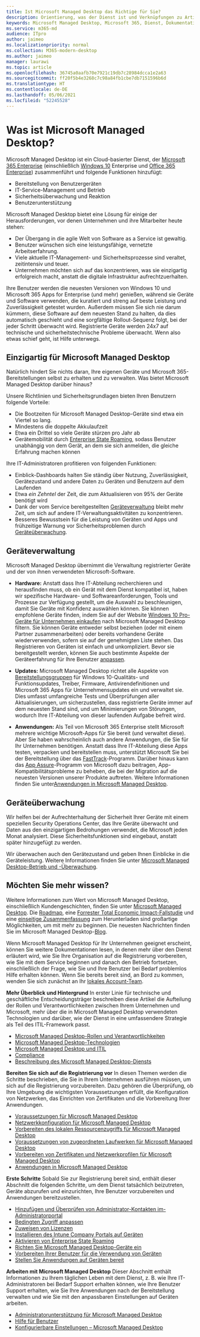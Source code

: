 ```yaml
---
title: Ist Microsoft Managed Desktop das Richtige für Sie?
description: Orientierung, was der Dienst ist und Verknüpfungen zu Artikeln für verschiedene Zielgruppen
keywords: Microsoft Managed Desktop, Microsoft 365, Dienst, Dokumentation
ms.service: m365-md
audience: ITpro
author: jaimeo
ms.localizationpriority: normal
ms.collection: M365-modern-desktop
ms.author: jaimeo
manager: laurawi
ms.topic: article
ms.openlocfilehash: 36745a0aafb70e7921c19db7c28984dcca1e2a63
ms.sourcegitcommit: ff20f5b4e3268c7c98a84fb1cbe7db7151596b6d
ms.translationtype: HT
ms.contentlocale: de-DE
ms.lasthandoff: 05/06/2021
ms.locfileid: "52245528"
---
```

# <a name="what-is-microsoft-managed-desktop"></a>Was ist Microsoft Managed Desktop?


Microsoft Managed Desktop ist ein Cloud-basierter Dienst, der [Microsoft 365 Enterprise](../../enterprise/microsoft-365-overview.md) (einschließlich [Windows 10](/windows/windows-10/) Enterprise und [Office 365 Enterprise](https://www.microsoft.com/microsoft-365/business/compare-more-office-365-for-business-plans)) zusammenführt und folgende Funktionen hinzufügt:

- Bereitstellung von Benutzergeräten
- IT-Service-Management und Betrieb
- Sicherheitsüberwachung und Reaktion
- Benutzerunterstützung

Microsoft Managed Desktop bietet eine Lösung für einige der Herausforderungen, vor denen Unternehmen und ihre Mitarbeiter heute stehen:
- Der Übergang in die agile Welt von Software as a Service ist gewaltig.
- Benutzer wünschen sich eine leistungsfähige, vernetzte Arbeitserfahrung.
- Viele aktuelle IT-Management- und Sicherheitsprozesse sind veraltet, zeitintensiv und teuer.
- Unternehmen möchten sich auf das konzentrieren, was sie einzigartig erfolgreich macht, anstatt die digitale Infrastruktur aufrechtzuerhalten.

Ihre Benutzer werden die neuesten Versionen von Windows 10 und Microsoft 365 Apps for Enterprise (und mehr) genießen, während sie Geräte und Software verwenden, die kuratiert und streng auf beste Leistung und Zuverlässigkeit getestet wurden. Außerdem müssen Sie sich nie darum kümmern, diese Software auf dem neuesten Stand zu halten, da dies automatisch geschieht und eine sorgfältige Rollout-Sequenz folgt, bei der jeder Schritt überwacht wird. Registrierte Geräte werden 24x7 auf technische und sicherheitstechnische Probleme überwacht. Wenn also etwas schief geht, ist Hilfe unterwegs.


## <a name="unique-to-microsoft-managed-desktop"></a>Einzigartig für Microsoft Managed Desktop

Natürlich hindert Sie nichts daran, Ihre eigenen Geräte und Microsoft 365-Bereitstellungen selbst zu erhalten und zu verwalten. Was bietet Microsoft Managed Desktop darüber hinaus?

Unsere Richtlinien und Sicherheitsgrundlagen bieten Ihren Benutzern folgende Vorteile:

- Die Bootzeiten für Microsoft Managed Desktop-Geräte sind etwa ein Viertel so lang.
- Mindestens die doppelte Akkulaufzeit
- Etwa ein Drittel so viele Geräte stürzen pro Jahr ab
- Gerätemobilität durch [Enterprise State Roaming](/azure/active-directory/devices/enterprise-state-roaming-overview), sodass Benutzer unabhängig von dem Gerät, an dem sie sich anmelden, die gleiche Erfahrung machen können

Ihre IT-Administratoren profitieren von folgenden Funktionen:

- Einblick-Dashboards halten Sie ständig über Nutzung, Zuverlässigkeit, Gerätezustand und andere Daten zu Geräten und Benutzern auf dem Laufenden
- Etwa *ein Zehntel* der Zeit, die zum Aktualisieren von 95% der Geräte benötigt wird
- Dank der vom Service bereitgestellten [Geräteverwaltung](#device-management) bleibt mehr Zeit, um sich auf andere IT-Verwaltungsaktivitäten zu konzentrieren.
- Besseres Bewusstsein für die Leistung von Geräten und Apps und frühzeitige Warnung vor Sicherheitsproblemen durch [Geräteüberwachung](#device-monitoring).

## <a name="device-management"></a>Geräteverwaltung
Microsoft Managed Desktop übernimmt die Verwaltung registrierter Geräte und der von ihnen verwendeten Microsoft-Software.

- **Hardware:** Anstatt dass Ihre IT-Abteilung recherchieren und herausfinden muss, ob ein Gerät mit dem Dienst kompatibel ist, haben wir spezifische Hardware- und Softwareanforderungen, Tools und Prozesse zur Verfügung gestellt, um die Auswahl zu beschleunigen, damit Sie Geräte mit Konfidenz auswählen können. Sie können empfohlene Geräte finden, indem Sie auf der Website [Windows 10 Pro-Geräte für Unternehmen einkaufen](https://www.microsoft.com/windowsforbusiness/view-all-devices) nach Microsoft Managed Desktop filtern. Sie können Geräte entweder selbst beziehen (oder mit einem Partner zusammenarbeiten) oder bereits vorhandene Geräte wiederverwenden, sofern sie auf der genehmigten Liste stehen. Das Registrieren von Geräten ist einfach und unkompliziert. Bevor sie bereitgestellt werden, können Sie auch bestimmte Aspekte der Geräteerfahrung für Ihre Benutzer [anpassen](../working-with-managed-desktop/config-setting-overview.md).

- **Updates:** Microsoft Managed Desktop richtet alle Aspekte von [Bereitstellungsgruppen](../service-description/updates.md) für Windows 10-Qualitäts- und Funktionsupdates, Treiber, Firmware, Antivirendefinitionen und Microsoft 365 Apps für Unternehmensupdates ein und verwaltet sie. Dies umfasst umfangreiche Tests und Überprüfungen aller Aktualisierungen, um sicherzustellen, dass registrierte Geräte immer auf dem neuesten Stand sind, und um Minimierungen von Störungen, wodurch Ihre IT-Abteilung von dieser laufenden Aufgabe befreit wird.

- **Anwendungen:** Als Teil von Microsoft 365 Enterprise stellt Microsoft mehrere wichtige Microsoft-Apps für Sie bereit (und verwaltet diese). Aber Sie haben wahrscheinlich auch andere Anwendungen, die Sie für Ihr Unternehmen benötigen. Anstatt dass Ihre IT-Abteilung diese Apps testen, verpacken und bereitstellen muss, unterstützt Microsoft Sie bei der Bereitstellung über das [FastTrack](https://www.microsoft.com/FastTrack)-Programm. Darüber hinaus kann das [App Assure](https://docs.microsoft.com/fasttrack/products-and-capabilities#app-assuree)-Programm von Microsoft dazu beitragen, App-Kompatibilitätsprobleme zu beheben, die bei der Migration auf die neuesten Versionen unserer Produkte auftreten. Weitere Informationen finden Sie unter[Anwendungen in Microsoft Managed Desktop](../get-ready/apps.md).


## <a name="device-monitoring"></a>Geräteüberwachung

Wir helfen bei der Aufrechterhaltung der Sicherheit Ihrer Geräte mit einem speziellen Security Operations Center, das Ihre Geräte überwacht und Daten aus den einzigartigen Bedrohungen verwendet, die Microsoft jeden Monat analysiert. Diese Sicherheitsfunktionen sind eingebaut, anstatt später hinzugefügt zu werden.

Wir überwachen auch den Gerätezustand und geben Ihnen Einblicke in die Geräteleistung. Weitere Informationen finden Sie unter [Microsoft Managed Desktop-Betrieb und -Überwachung](../service-description/operations-and-monitoring.md).


## <a name="need-more-details"></a>Möchten Sie mehr wissen?

Weitere Informationen zum Wert von Microsoft Managed Desktop, einschließlich Kundengeschichten, finden Sie unter [Microsoft Managed Desktop](https://aka.ms/mmd). Die [Roadmap](https://aka.ms/AA6jiam), eine [Forrester Total Economic Impact-Fallstudie](https://github.com/MicrosoftDocs/microsoft-365-docs/raw/public/microsoft-365/managed-desktop/intro/downloads/forrester-tei-study.pdf) und eine [einseitige Zusammenfassung](https://aka.ms/AA6ob3h) zum Herunterladen sind großartige Möglichkeiten, um mit mehr zu beginnen. Die neuesten Nachrichten finden Sie im Microsoft Managed Desktop-[Blog](https://aka.ms/AA6l2dd).

Wenn Microsoft Managed Desktop für Ihr Unternehmen geeignet erscheint, können Sie weitere Dokumentationen lesen, in denen mehr über den Dienst erläutert wird, wie Sie Ihre Organisation auf die Registrierung vorbereiten, wie Sie mit dem Service beginnen und danach den Betrieb fortsetzen, einschließlich der Frage, wie Sie und Ihre Benutzer bei Bedarf problemlos Hilfe erhalten können. Wenn Sie bereits bereit sind, an Bord zu kommen, wenden Sie sich zunächst an Ihr [lokales Account-Team](https://pages.email.office.com/contactmmd/).

**Mehr Überblick und Hintergrund** In erster Linie für technische und geschäftliche Entscheidungsträger beschreiben diese Artikel die Aufteilung der Rollen und Verantwortlichkeiten zwischen Ihrem Unternehmen und Microsoft, mehr über die in Microsoft Managed Desktop verwendeten Technologien und darüber, wie der Dienst in eine umfassendere Strategie als Teil des ITIL-Framework passt.

- [Microsoft Managed Desktop-Rollen und Verantwortlichkeiten](roles-and-responsibilities.md)
- [Microsoft Managed Desktop-Technologien](technologies.md)
- [Microsoft Managed Desktop und ITIL](../MMD-and-ITSM.md)
- [Compliance](compliance.md)
- [Beschreibung des Microsoft Managed Desktop-Diensts](../service-description/index.md)

**Bereiten Sie sich auf die Registrierung vor** In diesen Themen werden die Schritte beschrieben, die Sie in Ihrem Unternehmen ausführen müssen, um sich auf die Registrierung vorzubereiten. Dazu gehören die Überprüfung, ob Ihre Umgebung die wichtigsten Voraussetzungen erfüllt, die Konfiguration von Netzwerken, das Einrichten von Zertifikaten und die Vorbereitung Ihrer Anwendungen.

- [Voraussetzungen für Microsoft Managed Desktop](../get-ready/prerequisites.md)
- [Netzwerkkonfiguration für Microsoft Managed Desktop](../get-ready/network.md)
- [Vorbereiten des lokalen Ressourcenzugriffs für Microsoft Managed Desktop](../get-ready/authentication.md)
- [Voraussetzungen von zugeordneten Laufwerken für Microsoft Managed Desktop](../get-ready/mapped-drives.md)
- [Vorbereiten von Zertifikaten und Netzwerkprofilen für Microsoft Managed Desktop](../get-ready/certs-wifi-lan.md)
- [Anwendungen in Microsoft Managed Desktop](../get-ready/apps.md)

**Erste Schritte** Sobald Sie zur Registrierung bereit sind, enthält dieser Abschnitt die folgenden Schritte, um dem Dienst tatsächlich beizutreten, Geräte abzurufen und einzurichten, Ihre Benutzer vorzubereiten und Anwendungen bereitzustellen.

- [Hinzufügen und Überprüfen von Administrator-Kontakten im-Administratorportal](../get-started/add-admin-contacts.md)
- [Bedingten Zugriff anpassen](../get-started/conditional-access.md)
- [Zuweisen von Lizenzen](../get-started/assign-licenses.md)
- [Installieren des Intune Company Portals auf Geräten](../get-started/company-portal.md)
- [Aktivieren von Enterprise State Roaming](../get-started/enterprise-state-roaming.md)
- [Richten Sie Microsoft Managed Desktop-Geräte ein](../get-started/set-up-devices.md)
- [Vorbereiten Ihrer Benutzer für die Verwendung von Geräten](../get-started/get-started-devices.md)
- [Stellen Sie Anwendungen auf Geräten bereit](../get-started/deploy-apps.md)

**Arbeiten mit Microsoft Managed Desktop** Dieser Abschnitt enthält Informationen zu Ihrem täglichen Leben mit dem Dienst, z. B. wie Ihre IT-Administratoren bei Bedarf Support erhalten können, wie Ihre Benutzer Support erhalten, wie Sie Ihre Anwendungen nach der Bereitstellung verwalten und wie Sie mit den anpassbaren Einstellungen auf Geräten arbeiten.

- [Administratorunterstützung für Microsoft Managed Desktop](../working-with-managed-desktop/admin-support.md)
- [Hilfe für Benutzer](../working-with-managed-desktop/end-user-support.md)
- [Konfigurierbare Einstellungen – Microsoft Managed Desktop](../working-with-managed-desktop/config-setting-overview.md)





<!--When you enroll in Microsoft Managed Desktop, Microsoft provides you with devices that are configured to join your Azure Active Directory tenant. Windows 10, Office 365, and some apps and features associated with [Microsoft 365 Enterprise E5](https://www.microsoft.com/microsoft-365/compare-all-microsoft-365-plans) are installed (by Microsoft) on your devices. When your employees who are using these devices need help, they contact Microsoft Managed Desktop support (provided by Microsoft) through a custom chat app.--> 

<!--With Microsoft Managed Desktop, you get **software as a service** (Microsoft 365 E5), **Device as a service** (Microsoft Surface devices ready to use), and **IT support as a service** (Help desk and more).--> 
